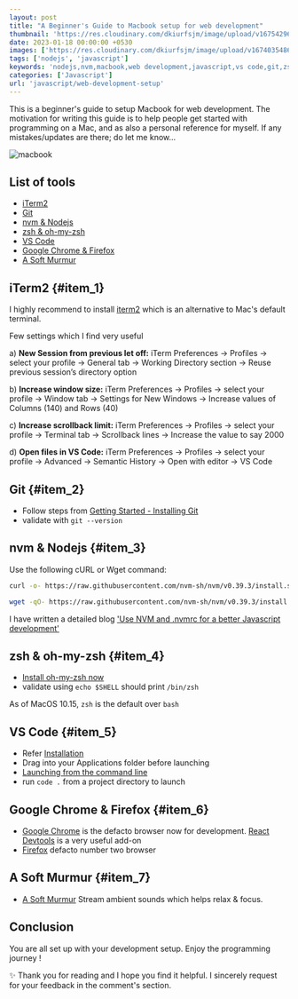```yaml
---
layout: post
title: "A Beginner's Guide to Macbook setup for web development"
thumbnail: 'https://res.cloudinary.com/dkiurfsjm/image/upload/v1675429691/JavaScript_v4qblf.jpg'
date: 2023-01-18 00:00:00 +0530
images: ['https://res.cloudinary.com/dkiurfsjm/image/upload/v1674035486/macbook_development_b0rlfv_vi6k9t.jpg']
tags: ['nodejs', 'javascript']
keywords: 'nodejs,nvm,macbook,web development,javascript,vs code,git,zsh,m1,apple,development setup'
categories: ['Javascript']
url: 'javascript/web-development-setup'
---
```


This is a beginner's guide to setup Macbook for web development. The motivation for writing this guide is to help people get started with programming on a Mac, and as also a personal reference for myself. If any mistakes/updates are there; do let me know...

![macbook](https://res.cloudinary.com/dkiurfsjm/image/upload/v1674035486/macbook_development_b0rlfv_vi6k9t.jpg)

## List of tools
- [iTerm2](#item_1)
- [Git](#item_2)
- [nvm & Nodejs](#item_3)
- [zsh & oh-my-zsh](#item_4)
- [VS Code](#item_5)
- [Google Chrome & Firefox](#item_6)
- [A Soft Murmur](#item_7)

## iTerm2 {#item_1}

I highly recommend to install [iterm2](https://iterm2.com/downloads.html) which is an alternative to Mac's default terminal.

Few settings which I find very useful

a) **New Session from previous let off:** iTerm Preferences → Profiles → select your profile → General tab → Working Directory section → Reuse previous session’s directory option

b) **Increase window size:** iTerm Preferences → Profiles → select your profile → Window tab → Settings for New Windows → Increase values of Columns (140) and Rows (40)

c) **Increase scrollback limit:** iTerm Preferences → Profiles → select your profile → Terminal tab → Scrollback lines → Increase the value to say 2000

d) **Open files in VS Code:** iTerm Preferences → Profiles → select your profile → Advanced → Semantic History → Open with editor → VS Code

## Git {#item_2}

- Follow steps from [Getting Started - Installing Git](https://git-scm.com/book/en/v2/Getting-Started-Installing-Git)
- validate with `git --version`

## nvm & Nodejs {#item_3}

Use the following cURL or Wget command:

```sh
curl -o- https://raw.githubusercontent.com/nvm-sh/nvm/v0.39.3/install.sh | bash
```
```sh
wget -qO- https://raw.githubusercontent.com/nvm-sh/nvm/v0.39.3/install.sh | bash
```

I have written a detailed blog ['Use NVM and .nvmrc for a better Javascript development'](https://techinsights.manisuec.com/nodejs/nvm-nodejs-nvmrc/)

## zsh & oh-my-zsh {#item_4}

- [Install oh-my-zsh now](https://ohmyz.sh/#install) 
- validate using `echo $SHELL` should print `/bin/zsh`

As of MacOS 10.15, `zsh` is the default over `bash`

## VS Code {#item_5}

- Refer [Installation](https://code.visualstudio.com/docs/setup/mac#_installation)
- Drag into your Applications folder before launching
- [Launching from the command line](https://code.visualstudio.com/docs/setup/mac#_launching-from-the-command-line)
- run `code .` from a project directory to launch

## Google Chrome & Firefox {#item_6}

- [Google Chrome](https://www.google.com/chrome/) is the defacto browser now for development. [React Devtools](https://chrome.google.com/webstore/detail/react-developer-tools/fmkadmapgofadopljbjfkapdkoienihi?hl=en) is a very useful add-on
- [Firefox](https://www.mozilla.org/en-GB/firefox/new/) defacto number two browser

## A Soft Murmur {#item_7}

- [A Soft Murmur](https://asoftmurmur.com) Stream ambient sounds which helps relax & focus.

## Conclusion

You are all set up with your development setup. Enjoy the programming journey !

✨ Thank you for reading and I hope you find it helpful. I sincerely request for your feedback in the comment's section.
